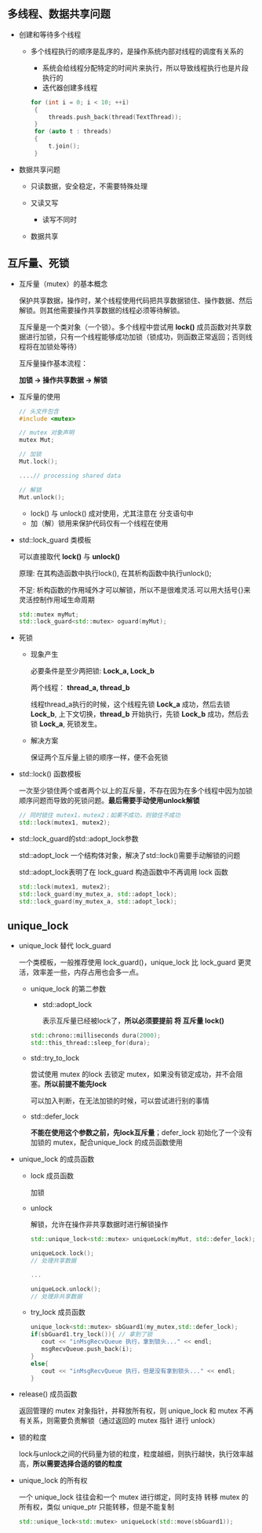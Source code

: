 ## 多线程、数据共享问题

- 创建和等待多个线程

	- 多个线程执行的顺序是乱序的，是操作系统内部对线程的调度有关系的

		- 系统会给线程分配特定的时间片来执行，所以导致线程执行也是片段执行的
		- 迭代器创建多线程

		```C++
        for (int i = 0; i < 10; ++i)
         {
             threads.push_back(thread(TextThread));
         }
         for (auto t : threads)
         {
             t.join();
         }
        ```

- 数据共享问题

	- 只读数据，安全稳定，不需要特殊处理
	- 又读又写
		
        - 读写不同时

	- 数据共享


## 互斥量、死锁

- 互斥量（mutex）的基本概念

	保护共享数据，操作时，某个线程使用代码把共享数据锁住、操作数据、然后解锁。则其他需要操作共享数据的线程必须等待解锁。
    
    互斥量是一个类对象（一个锁）。多个线程中尝试用 **lock()** 成员函数对共享数据进行加锁，只有一个线程能够成功加锁（锁成功，则函数正常返回；否则线程将在加锁处等待）
    
    互斥量操作基本流程：
    
    **加锁 -> 操作共享数据 -> 解锁**
    
- 互斥量的使用    

	```C++
    // 头文件包含
    #include <mutex>
    
    // mutex 对象声明
    mutex Mut;
    
    // 加锁
    Mut.lock();
   
    ....// processing shared data
    
    // 解锁
    Mut.unlock();
    ```
   
   -  lock() 与 unlock() 成对使用，尤其注意在 分支语句中
   -  加（解）锁用来保护代码仅有一个线程在使用

- std::lock_guard 类模板

	可以直接取代 **lock()** 与 **unlock()** 
    
    原理: 在其构造函数中执行lock(), 在其析构函数中执行unlock();
    
    不足: 析构函数的作用域外才可以解锁，所以不是很难灵活.可以用大括号{}来灵活控制作用域生命周期
    
    ```C++
    std::mutex myMut;
    std::lock_guard<std::mutex> oguard(myMut);
    ```
    
- 死锁    
	
    - 现象产生
        
        必要条件是至少两把锁: **Lock_a, Lock_b**

        两个线程： **thread_a, thread_b**

         线程thread_a执行的时候，这个线程先锁 **Lock_a** 成功，然后去锁**Lock_b**, 上下文切换，**thread_b** 开始执行，先锁 **Lock_b** 成功，然后去锁 **Lock_a**, 死锁发生。
     
  - 解决方案   
    
    保证两个互斥量上锁的顺序一样，便不会死锁
    
- std::lock() 函数模板

	 一次至少锁住两个或者两个以上的互斥量，不存在因为在多个线程中因为加锁顺序问题而导致的死锁问题。**最后需要手动使用unlock解锁**   
     
     ```C++
     // 同时锁住 mutex1，mutex2；如果不成功，则锁住不成功
     std::lock(mutex1, mutex2);
     ```   
- std::lock_guard的std::adopt_lock参数    

	 std::adopt_lock 一个结构体对象，解决了std::lock()需要手动解锁的问题
     
     std::adopt_lock表明了在 lock_guard 构造函数中不再调用 lock 函数
     
     ```C++
     std::lock(mutex1, mutex2);
     std::lock_guard(my_mutex_a, std::adopt_lock);        
     std::lock_guard(my_mutex_a, std::adopt_lock);   
     ```
     
## unique_lock

- unique_lock 替代 lock_guard

	一个类模板，一般推荐使用 lock_guard()，unique_lock 比 lock_guard 更灵活，效率差一些，内存占用也会多一点。
    
    - unique_lock 的第二参数

		- std::adopt_lock

			表示互斥量已经被lock了，**所以必须要提前 将 互斥量 lock()**
            
     	```C++
        std::chrono::milliseconds dura(2000);
        std::this_thread::sleep_for(dura);
        ```
   
   - std::try_to_lock

		尝试使用 mutex 的lock 去锁定 mutex，如果没有锁定成功，并不会阻塞。**所以前提不能先lock**
        
        可以加入判断，在无法加锁的时候，可以尝试进行别的事情
        
   - std::defer_lock

		**不能在使用这个参数之前，先lock互斥量**；defer_lock 初始化了一个没有加锁的 mutex，配合unique_lock 的成员函数使用
        
- unique_lock 的成员函数

	- lock 成员函数       
        
        加锁
        
    - unlock     

		解锁，允许在操作非共享数据时进行解锁操作
        
        ```C++
        std::unique_lock<std::mutex> uniqueLock(myMut, std::defer_lock);
        
        uniqueLock.lock();
        // 处理共享数据
        
        ...
        
        uniqueLock.unlock();
        // 处理非共享数据
       	``` 
        
  - try_lock 成员函数      
       
       ```C++
       unique_lock<std::mutex> sbGuard1(my_mutex,std::defer_lock);
       if(sbGuard1.try_lock()){ // 拿到了锁
          cout << "inMsgRecvQueue 执行，拿到锁头..." << endl;  
          msgRecvQueue.push_back(i);
       }
       else{
          cout << "inMsgRecvQueue 执行，但是没有拿到锁头..." << endl;   
       }
       ```
       
 - release() 成员函数

	 返回管理的 mutex 对象指针，并释放所有权，则 unique_lock 和 mutex 不再有关系，则需要负责解锁（通过返回的 mutex 指针 进行 unlock）  
    
  - 锁的粒度

	lock与unlock之间的代码量为锁的粒度，粒度越细，则执行越快，执行效率越高，**所以需要选择合适的锁的粒度**
          
          
- unique_lock 的所有权

	一个 unique_lock 往往会和一个 mutex 进行绑定，同时支持 转移 mutex 的所有权，类似 unique_ptr 只能转移，但是不能复制
   	
    ```C++
    std::unique_lock<std::mutex> uniqueLock(std::move(sbGuard1));
    ```